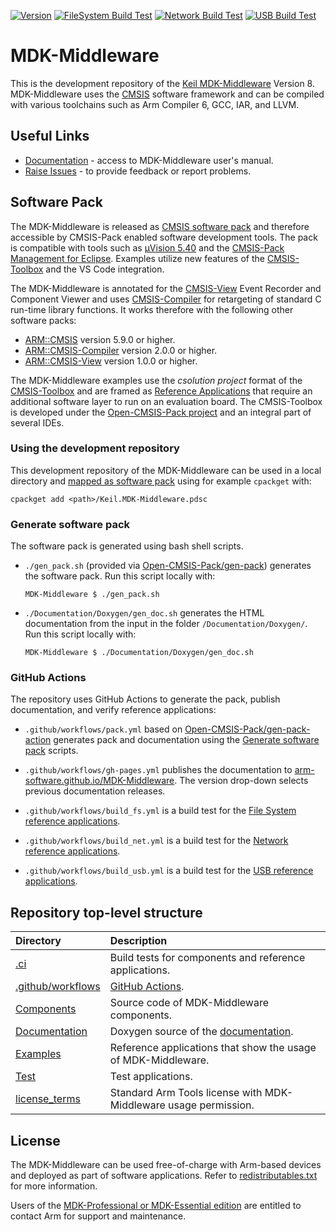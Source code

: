 [![Version](https://img.shields.io/github/v/release/arm-software/MDK-Middleware)](https://github.com/ARM-software/MDK-Middleware/releases/latest)
[![FileSystem Build Test](https://img.shields.io/github/actions/workflow/status/Arm-Software/MDK-Middleware/build_fs.yml?logo=arm&logoColor=0091bd&label=FileSystem%20Build%20Test)](./.ci)
[![Network Build Test](https://img.shields.io/github/actions/workflow/status/Arm-Software/MDK-Middleware/build_net.yml?logo=arm&logoColor=0091bd&label=Network%20Build%20Test)](./.ci)
[![USB Build Test](https://img.shields.io/github/actions/workflow/status/Arm-Software/MDK-Middleware/build_usb.yml?logo=arm&logoColor=0091bd&label=USB%20Build%20Test)](./.ci)

# MDK-Middleware

This is the development repository of the [Keil MDK-Middleware](https://www.keil.arm.com/packs/mdk-middleware-keil) Version 8. MDK-Middleware uses the [CMSIS](https://arm-software.github.io/CMSIS_6/main/General/index.html) software framework and can be compiled with various toolchains such as Arm Compiler 6, GCC, IAR, and LLVM.

## Useful Links

- [Documentation](https://arm-software.github.io/MDK-Middleware/latest/General/index.html) - access to MDK-Middleware user's manual.
- [Raise Issues](https://github.com/ARM-software/MDK-Middleware/issues) - to provide feedback or report problems.

## Software Pack

The MDK-Middleware is released as [CMSIS software pack](https://www.keil.arm.com/packs/mdk-middleware-keil/versions/) and therefore accessible by CMSIS-Pack enabled software development tools. The pack is compatible with tools such as [µVision 5.40](https://www.keil.arm.com/#km6-pro-tools) and the [CMSIS-Pack Management for Eclipse](https://github.com/ARM-software/cmsis-pack-eclipse). Examples utilize new features of the [CMSIS-Toolbox](https://github.com/Open-CMSIS-Pack/cmsis-toolbox) and the VS Code integration.

The MDK-Middleware is annotated for the [CMSIS-View](https://arm-software.github.io/CMSIS-View/latest/index.html) Event Recorder and Component Viewer and uses [CMSIS-Compiler](https://arm-software.github.io/CMSIS-Compiler/main/index.html) for retargeting of standard C run-time library functions. It works therefore with the following other software packs:

- [ARM::CMSIS](https://www.keil.arm.com/packs/cmsis-arm) version 5.9.0 or higher.
- [ARM::CMSIS-Compiler](https://www.keil.arm.com/packs/cmsis-compiler-arm) version 2.0.0 or higher.
- [ARM::CMSIS-View](https://www.keil.arm.com/packs/cmsis-view-arm) version 1.0.0 or higher.

The MDK-Middleware examples use the *csolution project* format of the [CMSIS-Toolbox](https://github.com/Open-CMSIS-Pack/cmsis-toolbox) and are framed as [Reference Applications](https://github.com/Open-CMSIS-Pack/cmsis-toolbox/blob/main/docs/ReferenceApplications.md) that require an additional software layer to run on an evaluation board. The CMSIS-Toolbox is developed under the [Open-CMSIS-Pack project](https://github.com/Open-CMSIS-Pack) and an integral part of several IDEs.

### Using the development repository

This development repository of the MDK-Middleware can be used in a local directory and [mapped as software pack](https://github.com/Open-CMSIS-Pack/cmsis-toolbox/blob/main/docs/build-tools.md#install-a-repository) using for example `cpackget` with:

    cpackget add <path>/Keil.MDK-Middleware.pdsc

### Generate software pack

The software pack is generated using bash shell scripts.

- `./gen_pack.sh` (provided via [Open-CMSIS-Pack/gen-pack](
https://github.com/Open-CMSIS-Pack/gen-pack)) generates the software pack. Run this script locally with:

      MDK-Middleware $ ./gen_pack.sh

- `./Documentation/Doxygen/gen_doc.sh` generates the HTML documentation from the input in the folder `/Documentation/Doxygen/`. Run this script locally with:

      MDK-Middleware $ ./Documentation/Doxygen/gen_doc.sh

### GitHub Actions

The repository uses GitHub Actions to generate the pack, publish documentation, and verify reference applications:

- `.github/workflows/pack.yml` based on [Open-CMSIS-Pack/gen-pack-action](https://github.com/Open-CMSIS-Pack/gen-pack-action) generates pack and documentation using the [Generate software pack](#generate-software-pack) scripts.

- `.github/workflows/gh-pages.yml` publishes the documentation to [arm-software.github.io/MDK-Middleware](https://arm-software.github.io/MDK-Middleware/latest/General/index.html). The version drop-down selects previous documentation releases.

- `.github/workflows/build_fs.yml` is a build test for the [File System reference applications](https://github.com/ARM-software/MDK-Middleware/tree/main/Examples/FileSystem).

- `.github/workflows/build_net.yml` is a build test for the [Network reference applications](https://github.com/ARM-software/MDK-Middleware/tree/main/Examples/Network).

- `.github/workflows/build_usb.yml` is a build test for the [USB reference applications](https://github.com/ARM-software/MDK-Middleware/tree/main/Examples/USB).

## Repository top-level structure

Directory                   | Description
:---------------------------|:--------------
[.ci](https://github.com/ARM-software/MDK-Middleware/tree/main/.ci)                              | Build tests for components and reference applications.
[.github/workflows](https://github.com/ARM-software/MDK-Middleware/tree/main/.github/workflows)  | [GitHub Actions](#github-actions).
[Components](https://github.com/ARM-software/MDK-Middleware/tree/main/Components)                | Source code of MDK-Middleware components.
[Documentation](https://github.com/ARM-software/MDK-Middleware/tree/main/Documentation)          | Doxygen source of the [documentation](https://arm-software.github.io/MDK-Middleware/latest/General/index.html).
[Examples](https://github.com/ARM-software/MDK-Middleware/tree/main/Examples)                    | Reference applications that show the usage of MDK-Middleware.
[Test](https://github.com/ARM-software/MDK-Middleware/tree/main/Test)                            | Test applications.
[license_terms](https://github.com/ARM-software/MDK-Middleware/tree/main/license_terms)          | Standard Arm Tools license with MDK-Middleware usage permission.

## License

The MDK-Middleware can be used free-of-charge with Arm-based devices and deployed as part of software applications. Refer to [redistributables.txt](https://github.com/ARM-software/MDK-Middleware/blob/main/license_terms/redistributables.txt) for more information.

Users of the [MDK-Professional or MDK-Essential edition](https://www.keil.arm.com/keil-mdk/#mdk-v6-editions) are entitled to contact Arm for support and maintenance.

